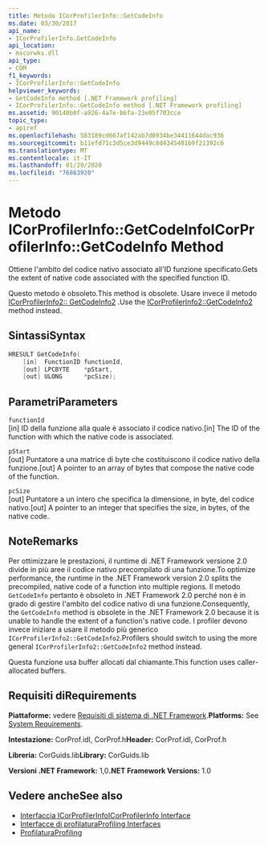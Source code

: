 ```yaml
---
title: Metodo ICorProfilerInfo::GetCodeInfo
ms.date: 03/30/2017
api_name:
- ICorProfilerInfo.GetCodeInfo
api_location:
- mscorwks.dll
api_type:
- COM
f1_keywords:
- ICorProfilerInfo::GetCodeInfo
helpviewer_keywords:
- GetCodeInfo method [.NET Framework profiling]
- ICorProfilerInfo::GetCodeInfo method [.NET Framework profiling]
ms.assetid: 90140b0f-a926-4a7e-b6fa-23e05f703cce
topic_type:
- apiref
ms.openlocfilehash: 583189cd667af142ab7d0934be34411644dac936
ms.sourcegitcommit: b11efd71c3d5ce3d9449c8d4345481b9f21392c6
ms.translationtype: MT
ms.contentlocale: it-IT
ms.lasthandoff: 01/29/2020
ms.locfileid: "76863920"
---
```

# <a name="icorprofilerinfogetcodeinfo-method"></a><span data-ttu-id="6fe5e-102">Metodo ICorProfilerInfo::GetCodeInfo</span><span class="sxs-lookup"><span data-stu-id="6fe5e-102">ICorProfilerInfo::GetCodeInfo Method</span></span>
<span data-ttu-id="6fe5e-103">Ottiene l'ambito del codice nativo associato all'ID funzione specificato.</span><span class="sxs-lookup"><span data-stu-id="6fe5e-103">Gets the extent of native code associated with the specified function ID.</span></span>  
  
 <span data-ttu-id="6fe5e-104">Questo metodo è obsoleto.</span><span class="sxs-lookup"><span data-stu-id="6fe5e-104">This method is obsolete.</span></span> <span data-ttu-id="6fe5e-105">Usare invece il metodo [ICorProfilerInfo2:: GetCodeInfo2](icorprofilerinfo2-getcodeinfo2-method.md) .</span><span class="sxs-lookup"><span data-stu-id="6fe5e-105">Use the [ICorProfilerInfo2::GetCodeInfo2](icorprofilerinfo2-getcodeinfo2-method.md) method instead.</span></span>  
  
## <a name="syntax"></a><span data-ttu-id="6fe5e-106">Sintassi</span><span class="sxs-lookup"><span data-stu-id="6fe5e-106">Syntax</span></span>  
  
```cpp  
HRESULT GetCodeInfo(  
    [in]  FunctionID functionId,  
    [out] LPCBYTE    *pStart,  
    [out] ULONG      *pcSize);  
```  
  
## <a name="parameters"></a><span data-ttu-id="6fe5e-107">Parametri</span><span class="sxs-lookup"><span data-stu-id="6fe5e-107">Parameters</span></span>  
 `functionId`  
 <span data-ttu-id="6fe5e-108">[in] ID della funzione alla quale è associato il codice nativo.</span><span class="sxs-lookup"><span data-stu-id="6fe5e-108">[in] The ID of the function with which the native code is associated.</span></span>  
  
 `pStart`  
 <span data-ttu-id="6fe5e-109">[out] Puntatore a una matrice di byte che costituiscono il codice nativo della funzione.</span><span class="sxs-lookup"><span data-stu-id="6fe5e-109">[out] A pointer to an array of bytes that compose the native code of the function.</span></span>  
  
 `pcSize`  
 <span data-ttu-id="6fe5e-110">[out] Puntatore a un intero che specifica la dimensione, in byte, del codice nativo.</span><span class="sxs-lookup"><span data-stu-id="6fe5e-110">[out] A pointer to an integer that specifies the size, in bytes, of the native code.</span></span>  
  
## <a name="remarks"></a><span data-ttu-id="6fe5e-111">Note</span><span class="sxs-lookup"><span data-stu-id="6fe5e-111">Remarks</span></span>  
 <span data-ttu-id="6fe5e-112">Per ottimizzare le prestazioni, il runtime di .NET Framework versione 2.0 divide in più aree il codice nativo precompilato di una funzione.</span><span class="sxs-lookup"><span data-stu-id="6fe5e-112">To optimize performance, the runtime in the .NET Framework version 2.0 splits the precompiled, native code of a function into multiple regions.</span></span> <span data-ttu-id="6fe5e-113">Il metodo `GetCodeInfo` pertanto è obsoleto in .NET Framework 2.0 perché non è in grado di gestire l'ambito del codice nativo di una funzione.</span><span class="sxs-lookup"><span data-stu-id="6fe5e-113">Consequently, the `GetCodeInfo` method is obsolete in the .NET Framework 2.0 because it is unable to handle the extent of a function's native code.</span></span> <span data-ttu-id="6fe5e-114">I profiler devono invece iniziare a usare il metodo più generico `ICorProfilerInfo2::GetCodeInfo2`.</span><span class="sxs-lookup"><span data-stu-id="6fe5e-114">Profilers should switch to using the more general `ICorProfilerInfo2::GetCodeInfo2` method instead.</span></span>  
  
 <span data-ttu-id="6fe5e-115">Questa funzione usa buffer allocati dal chiamante.</span><span class="sxs-lookup"><span data-stu-id="6fe5e-115">This function uses caller-allocated buffers.</span></span>  
  
## <a name="requirements"></a><span data-ttu-id="6fe5e-116">Requisiti di</span><span class="sxs-lookup"><span data-stu-id="6fe5e-116">Requirements</span></span>  
 <span data-ttu-id="6fe5e-117">**Piattaforme:** vedere [Requisiti di sistema di .NET Framework](../../../../docs/framework/get-started/system-requirements.md).</span><span class="sxs-lookup"><span data-stu-id="6fe5e-117">**Platforms:** See [System Requirements](../../../../docs/framework/get-started/system-requirements.md).</span></span>  
  
 <span data-ttu-id="6fe5e-118">**Intestazione:** CorProf.idl, CorProf.h</span><span class="sxs-lookup"><span data-stu-id="6fe5e-118">**Header:** CorProf.idl, CorProf.h</span></span>  
  
 <span data-ttu-id="6fe5e-119">**Libreria:** CorGuids.lib</span><span class="sxs-lookup"><span data-stu-id="6fe5e-119">**Library:** CorGuids.lib</span></span>  
  
 <span data-ttu-id="6fe5e-120">**Versioni .NET Framework:** 1,0</span><span class="sxs-lookup"><span data-stu-id="6fe5e-120">**.NET Framework Versions:** 1.0</span></span>  
  
## <a name="see-also"></a><span data-ttu-id="6fe5e-121">Vedere anche</span><span class="sxs-lookup"><span data-stu-id="6fe5e-121">See also</span></span>

- [<span data-ttu-id="6fe5e-122">Interfaccia ICorProfilerInfo</span><span class="sxs-lookup"><span data-stu-id="6fe5e-122">ICorProfilerInfo Interface</span></span>](icorprofilerinfo-interface.md)
- [<span data-ttu-id="6fe5e-123">Interfacce di profilatura</span><span class="sxs-lookup"><span data-stu-id="6fe5e-123">Profiling Interfaces</span></span>](profiling-interfaces.md)
- [<span data-ttu-id="6fe5e-124">Profilatura</span><span class="sxs-lookup"><span data-stu-id="6fe5e-124">Profiling</span></span>](index.md)
